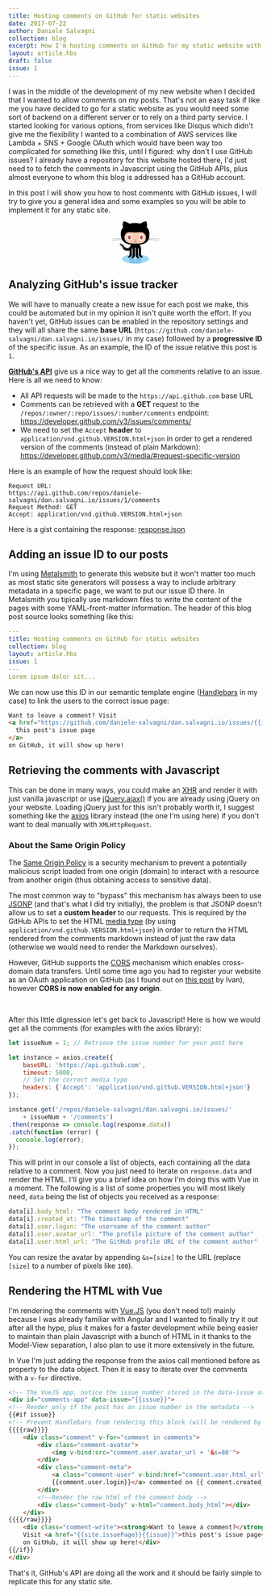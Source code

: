 ```yaml
---
title: Hosting comments on GitHub for static websites
date: 2017-07-22
author: Daniele Salvagni
collection: blog
excerpt: How I'm hosting comments on GitHub for my static website with Vue.js and GitHub APIs
layout: article.hbs
draft: false
issue: 1
---
```

I was in the middle of the development of my new website when I decided that I wanted to allow comments on my posts. That's not an easy task if like me you have decided to go for a static website as you would need some sort of backend on a different server or to rely on a third party service. I started looking for various options, from services like Disqus which didn't give me the flexibility I wanted to a combination of AWS services like Lambda + SNS + Google OAuth which would have been way too complicated for something like this, until I figured: why don't I use GitHub issues? I already have a repository for this website hosted there, I'd just need to to fetch the comments in Javascript using the GitHub APIs, plus almost everyone to whom this blog is addressed has a GitHub account.

In this post I will show you how to host comments with GitHub issues, I will try to give you a general idea and some examples so you will be able to implement it for any static site.

<p style="text-align:center;"><svg style="height: 6em;" xmlns="http://www.w3.org/2000/svg" viewBox="-0.2 -1 379 334">
 <path id="puddle" fill="#9CDAF1" d="m296.94 295.43c0 20.533-47.56 37.176-106.22 37.176-58.67 0-106.23-16.643-106.23-37.176s47.558-37.18 106.23-37.18c58.66 0 106.22 16.65 106.22 37.18z"/>
 <g id="shadow-legs" fill="#7DBBE6">
  <path d="m161.85 331.22v-26.5c0-3.422-.619-6.284-1.653-8.701 6.853 5.322 7.316 18.695 7.316 18.695v17.004c6.166.481 12.534.773 19.053.861l-.172-16.92c-.944-23.13-20.769-25.961-20.769-25.961-7.245-1.645-7.137 1.991-6.409 4.34-7.108-12.122-26.158-10.556-26.158-10.556-6.611 2.357-.475 6.607-.475 6.607 10.387 3.775 11.33 15.105 11.33 15.105v23.622c5.72.98 11.71 1.79 17.94 2.4z"/>
  <path d="m245.4 283.48s-19.053-1.566-26.16 10.559c.728-2.35.839-5.989-6.408-4.343 0 0-19.824 2.832-20.768 25.961l-.174 16.946c6.509-.025 12.876-.254 19.054-.671v-17.219s.465-13.373 7.316-18.695c-1.034 2.417-1.653 5.278-1.653 8.701v26.775c6.214-.544 12.211-1.279 17.937-2.188v-24.113s.944-11.33 11.33-15.105c0-.01 6.13-4.26-.48-6.62z"/>
 </g>
 <path id="cat" d="m378.18 141.32l.28-1.389c-31.162-6.231-63.141-6.294-82.487-5.49 3.178-11.451 4.134-24.627 4.134-39.32 0-21.073-7.917-37.931-20.77-50.759 2.246-7.25 5.246-23.351-2.996-43.963 0 0-14.541-4.617-47.431 17.396-12.884-3.22-26.596-4.81-40.328-4.81-15.109 0-30.376 1.924-44.615 5.83-33.94-23.154-48.923-18.411-48.923-18.411-9.78 24.457-3.733 42.566-1.896 47.063-11.495 12.406-18.513 28.243-18.513 47.659 0 14.658 1.669 27.808 5.745 39.237-19.511-.71-50.323-.437-80.373 5.572l.276 1.389c30.231-6.046 61.237-6.256 80.629-5.522.898 2.366 1.899 4.661 3.021 6.879-19.177.618-51.922 3.062-83.303 11.915l.387 1.36c31.629-8.918 64.658-11.301 83.649-11.882 11.458 21.358 34.048 35.152 74.236 39.484-5.704 3.833-11.523 10.349-13.881 21.374-7.773 3.718-32.379 12.793-47.142-12.599 0 0-8.264-15.109-24.082-16.292 0 0-15.344-.235-1.059 9.562 0 0 10.267 4.838 17.351 23.019 0 0 9.241 31.01 53.835 21.061v32.032s-.943 11.33-11.33 15.105c0 0-6.137 4.249.475 6.606 0 0 28.792 2.361 28.792-21.238v-34.929s-1.142-13.852 5.663-18.667v57.371s-.47 13.688-7.551 18.881c0 0-4.723 8.494 5.663 6.137 0 0 19.824-2.832 20.769-25.961l.449-58.06h4.765l.453 58.06c.943 23.129 20.768 25.961 20.768 25.961 10.383 2.357 5.663-6.137 5.663-6.137-7.08-5.193-7.551-18.881-7.551-18.881v-56.876c6.801 5.296 5.663 18.171 5.663 18.171v34.929c0 23.6 28.793 21.238 28.793 21.238 6.606-2.357.474-6.606.474-6.606-10.386-3.775-11.33-15.105-11.33-15.105v-45.786c0-17.854-7.518-27.309-14.87-32.3 42.859-4.25 63.426-18.089 72.903-39.591 18.773.516 52.557 2.803 84.873 11.919l.384-1.36c-32.131-9.063-65.692-11.408-84.655-11.96.898-2.172 1.682-4.431 2.378-6.755 19.25-.80 51.38-.79 82.66 5.46z"/>
 <path id="face" fill="#F4CBB2" d="m258.19 94.132c9.231 8.363 14.631 18.462 14.631 29.343 0 50.804-37.872 52.181-84.585 52.181-46.721 0-84.589-7.035-84.589-52.181 0-10.809 5.324-20.845 14.441-29.174 15.208-13.881 40.946-6.531 70.147-6.531 29.07-.004 54.72-7.429 69.95 6.357z"/>
 <path id="eyes" fill="#FFF" d="m160.1 126.06 c0 13.994-7.88 25.336-17.6 25.336-9.72 0-17.6-11.342-17.6-25.336 0-13.992 7.88-25.33 17.6-25.33 9.72.01 17.6 11.34 17.6 25.33z m94.43 0 c0 13.994-7.88 25.336-17.6 25.336-9.72 0-17.6-11.342-17.6-25.336 0-13.992 7.88-25.33 17.6-25.33 9.72.01 17.6 11.34 17.6 25.33z"/>
 <g fill="#AD5C51">
   <path id="pupils" d="m154.46 126.38 c0 9.328-5.26 16.887-11.734 16.887s-11.733-7.559-11.733-16.887c0-9.331 5.255-16.894 11.733-16.894 6.47 0 11.73 7.56 11.73 16.89z m94.42 0 c0 9.328-5.26 16.887-11.734 16.887s-11.733-7.559-11.733-16.887c0-9.331 5.255-16.894 11.733-16.894 6.47 0 11.73 7.56 11.73 16.89z"/>
   <circle id="nose" cx="188.5" cy="148.56" r="4.401"/>
   <path id="mouth" d="m178.23 159.69c-.26-.738.128-1.545.861-1.805.737-.26 1.546.128 1.805.861 1.134 3.198 4.167 5.346 7.551 5.346s6.417-2.147 7.551-5.346c.26-.738 1.067-1.121 1.805-.861s1.121 1.067.862 1.805c-1.529 4.324-5.639 7.229-10.218 7.229s-8.68-2.89-10.21-7.22z"/>
 </g>
 <path id="octo" fill="#C3E4D8" d="m80.641 179.82 c0 1.174-1.376 2.122-3.07 2.122-1.693 0-3.07-.948-3.07-2.122 0-1.175 1.377-2.127 3.07-2.127 1.694 0 3.07.95 3.07 2.13z m8.5 4.72 c0 1.174-1.376 2.122-3.07 2.122-1.693 0-3.07-.948-3.07-2.122 0-1.175 1.377-2.127 3.07-2.127 1.694 0 3.07.95 3.07 2.13z m5.193 6.14 c0 1.174-1.376 2.122-3.07 2.122-1.693 0-3.07-.948-3.07-2.122 0-1.175 1.377-2.127 3.07-2.127 1.694 0 3.07.95 3.07 2.13z m4.72 7.08 c0 1.174-1.376 2.122-3.07 2.122-1.693 0-3.07-.948-3.07-2.122 0-1.175 1.377-2.127 3.07-2.127 1.694 0 3.07.95 3.07 2.13z m5.188 6.61 c0 1.174-1.376 2.122-3.07 2.122-1.693 0-3.07-.948-3.07-2.122 0-1.175 1.377-2.127 3.07-2.127 1.694 0 3.07.95 3.07 2.13z m7.09 5.66 c0 1.174-1.376 2.122-3.07 2.122-1.693 0-3.07-.948-3.07-2.122 0-1.175 1.377-2.127 3.07-2.127 1.694 0 3.07.95 3.07 2.13z m9.91 3.78 c0 1.174-1.376 2.122-3.07 2.122-1.693 0-3.07-.948-3.07-2.122 0-1.175 1.377-2.127 3.07-2.127 1.694 0 3.07.95 3.07 2.13z m9.87 0 c0 1.174-1.376 2.122-3.07 2.122-1.693 0-3.07-.948-3.07-2.122 0-1.175 1.377-2.127 3.07-2.127 1.694 0 3.07.95 3.07 2.13z m10.01 -1.64 c0 1.174-1.376 2.122-3.07 2.122-1.693 0-3.07-.948-3.07-2.122 0-1.175 1.377-2.127 3.07-2.127 1.694 0 3.07.95 3.07 2.13z"/>
 <path id="drop" fill="#9CDAF1" d="m69.369 186.12l-3.066 10.683s-.8 3.861 2.84 4.546c3.8-.074 3.486-3.627 3.223-4.781z"/>
</svg></p>

## Analyzing GitHub's issue tracker

We will have to manually create a new issue for each post we make, this could be automated but in my opinion it isn't quite worth the effort. If you haven't yet, GitHub issues can be enabled in the repository settings and they will all share the same **base URL** (`https://github.com/daniele-salvagni/dan.salvagni.io/issues/` in my case) followed by a **progressive ID** of the specific issue. As an example, the ID of the issue relative this post is `1`.

[**GitHub's API**](https://developer.github.com/v3/issues/) give us a nice way to get all the comments relative to an issue. Here is all we need to know:

- All API requests will be made to the `https://api.github.com` base URL
- Comments can be retrieved with a **GET** request to the `/repos/:owner/:repo/issues/:number/comments` endpoint: https://developer.github.com/v3/issues/comments/
- We need to set the `Accept` **header** to `application/vnd.github.VERSION.html+json` in order to get a rendered version of the comments (instead of plain Markdown): https://developer.github.com/v3/media/#request-specific-version

Here is an example of how the request should look like:

```http
Request URL:
https://api.github.com/repos/daniele-salvagni/dan.salvagni.io/issues/1/comments
Request Method: GET
Accept: application/vnd.github.VERSION.html+json
```

Here is a gist containing the response: [response.json](https://gist.github.com/daniele-salvagni/63275d66bce137d57a5c6c495dd5f877)



## Adding an issue ID to our posts

I'm using [Metalsmith](https://github.com/segmentio/metalsmith) to generate this website but it won't matter too much as most static site generators will possess a way to include arbitrary metadata in a specific page, we want to put our issue ID there. In Metalsmith you tipically use markdown files to write the content of the pages with some YAML-front-matter information. The header of this blog post source looks something like this:

```yaml
---
title: Hosting comments on GitHub for static websites
collection: blog
layout: article.hbs
issue: 1
---
Lorem ipsum dolor sit...
```

We can now use this ID in our semantic template engine ([Handlebars](http://handlebarsjs.com/) in my case) to link the users to the correct issue page:

```html
Want to leave a comment? Visit
<a href="https://github.com/daniele-salvagni/dan.salvagni.io/issues/{{issue}}">
  this post's issue page
</a>
on GitHub, it will show up here!
```



## Retrieving the comments with Javascript

This can be done in many ways, you could make an [XHR](https://developer.mozilla.org/en-US/docs/Web/API/XMLHttpRequest) and render it with just vanilla javascript or use [jQuery.ajax()](http://api.jquery.com/jquery.ajax/) if you are already using jQuery on your website. Loading jQuery just for this isn't probably worth it, I suggest something like the [axios](https://github.com/mzabriskie/axios) library instead (the one I'm using here) if you don't want to deal manually with `XMLHttpRequest`.


### About the Same Origin Policy

The [Same Origin Policy](https://en.wikipedia.org/wiki/Same-origin_policy) is a security mechanism to prevent a potentially malicious script loaded from one origin (domain) to interact with a resource from another origin (thus obtaining access to sensitive data).

The most common way to "bypass" this mechanism has always been to use [JSONP](http://en.wikipedia.org/wiki/JSONP) (and that's what I did try initially), the problem is that JSONP doesn't allow us to set a **custom header** to our requests. This is required by the GitHub APIs to set the HTML [media type](https://developer.github.com/v3/media/) (by using `application/vnd.github.VERSION.html+json`) in order to return the HTML rendered from the comments markdown instead of just the raw data (otherwise we would need to render the Markdown ourselves).

However, GitHub supports the [CORS](https://developer.mozilla.org/en-US/docs/Web/HTTP/Access_control_CORS) mechanism which enables cross-domain data transfers. Until some time ago you had to register your website as an OAuth application on GitHub (as I found out on [this post](http://ivanzuzak.info/2011/02/18/github-hosted-comments-for-github-hosted-blogs.html) by Ivan), however **CORS is now enabled for any origin**.

<br>

After this little digression let's get back to Javascript! Here is how we would get all the comments (for examples with the axios library):

```javascript
let issueNum = 1; // Retrieve the issue number for your post here

let instance = axios.create({
    baseURL: 'https://api.github.com',
    timeout: 5000,
    // Set the correct media type
    headers: {'Accept': 'application/vnd.github.VERSION.html+json'}
});

instance.get('/repos/daniele-salvagni/dan.salvagni.io/issues/'
    + issueNum + '/comments')
.then(response => console.log(response.data))
.catch(function (error) {
  console.log(error);
});
```

This will print in our console a list of objects, each containing all the data relative to a comment. Now you just need to iterate on `response.data` and render the HTML. I'll give you a brief idea on how I'm doing this with Vue in a moment. The following is a list of some properties you will most likely need, `data` being the list of objects you received as a response:

```javascript
data[i].body_html: "The comment body rendered in HTML"
data[i].created_at: "The timestamp of the comment"
data[i].user.login: "The username of the comment author"
data[i].user.avatar_url: "The profile picture of the comment author"
data[i].user.html_url: "The GitHub profile URL of the comment author"
```

You can resize the avatar by appending `&s=[size]` to the URL (replace `[size]` to a number of pixels like `100`).



## Rendering the HTML with Vue

I'm rendering the comments with [Vue.JS](https://vuejs.org/) (you don't need to!) mainly because I was already familiar with Angular and I wanted to finally try it out after all the hype, plus it makes for a faster development while being easier to maintain than plain Javascript with a bunch of HTML in it thanks to the Model-View separation, I also plan to use it more extensively in the future.

In Vue I'm just adding the response from the axios call mentioned before as property to the data object. Then it is easy to iterate over the comments with a `v-for` directive.

```html
<!-- The VueJS app, notice the issue number stored in the data-issue attribute -->
<div id="comments-app" data-issue="{{issue}}">
<!-- Render only if the post has an issue number in the metadata -->
{{#if issue}}
<!-- Prevent Handlebars from rendering this block (will be rendered by Vue) -->
{{{{raw}}}}
    <div class="comment" v-for="comment in comments">
        <div class="comment-avatar">
            <img v-bind:src="comment.user.avatar_url + '&s=80'">
        </div>
        <div class="comment-meta">
            <a class="comment-user" v-bind:href="comment.user.html_url">
            {{comment.user.login}}</a> commented on {{ comment.created_at }}
        </div>
        <!--Render the raw html of the comment body -->
        <div class="comment-body" v-html="comment.body_html"></div>
    </div>
{{{{/raw}}}}
    <div class="comment-write"><strong>Want to leave a comment?</strong>
    Visit <a href="{{site.issuePage}}{{issue}}">this post's issue page</a>
    on GitHub, it will show up here!</div>
{{/if}}
</div>
```

That's it, GitHub's API are doing all the work and it should be fairly simple to replicate this for any static site.
